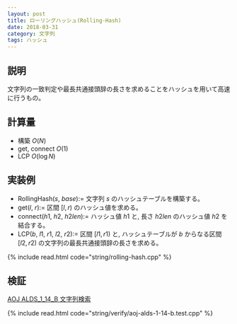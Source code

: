 ```yaml
---
layout: post
title: ローリングハッシュ(Rolling-Hash)
date: 2018-03-31
category: 文字列
tags: ハッシュ
---
```


## 説明
文字列の一致判定や最長共通接頭辞の長さを求めることをハッシュを用いて高速に行うもの。

## 計算量
* 構築 $O(N)$
* get, connect $O(1)$
* LCP $O(\log N)$

## 実装例

* RollingHash($s$, $base$):= 文字列 $s$ のハッシュテーブルを構築する。
* get($l$, $r$):= 区間 $[l, r)$ のハッシュ値を求める。
* connect($h1$, $h2$, $h2len$):= ハッシュ値 $h1$ と, 長さ $h2len$ のハッシュ値 $h2$ を結合する。
* LCP($b$, $l1$, $r1$, $l2$, $r2$):= 区間 $[l1, r1)$ と, ハッシュテーブルが $b$ からなる区間 $[l2, r2)$ の文字列の最長共通接頭辞の長さを求める。

{% include read.html code="string/rolling-hash.cpp" %}

## 検証

[AOJ ALDS_1_14_B 文字列検索](http://judge.u-aizu.ac.jp/onlinejudge/description.jsp?id=ALDS1_14_B&lang=jp)

{% include read.html code="string/verify/aoj-alds-1-14-b.test.cpp" %}
